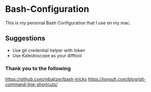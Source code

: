 # Bash-Configuration
This is my personal Bash Configuration that I use on my mac.

## Suggestions
* Use git credential helper with token
* Use Kaleidoscope as your difftool

### Thank you to the following
https://github.com/nibalizer/bash-tricks
https://jonsuh.com/blog/git-command-line-shortcuts/